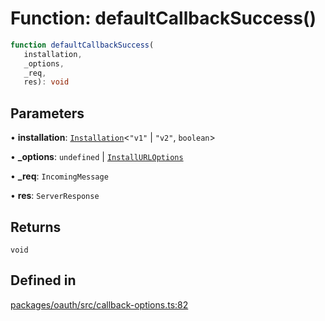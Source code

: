 # Function: defaultCallbackSuccess()

```ts
function defaultCallbackSuccess(
   installation, 
   _options, 
   _req, 
   res): void
```

## Parameters

• **installation**: [`Installation`](../interfaces/Installation.md)\<`"v1"` \| `"v2"`, `boolean`\>

• **\_options**: `undefined` \| [`InstallURLOptions`](../interfaces/InstallURLOptions.md)

• **\_req**: `IncomingMessage`

• **res**: `ServerResponse`

## Returns

`void`

## Defined in

[packages/oauth/src/callback-options.ts:82](https://github.com/slackapi/node-slack-sdk/blob/main/packages/oauth/src/callback-options.ts#L82)
